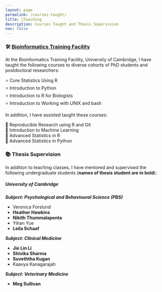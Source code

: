 ```yaml
---
layout: page
permalink: /courses-taught/
title: 🌱Teaching
description: Courses Taught and Thesis Supervision
nav: false
---
```

### 🛠 [Bioinformatics Training Facility](https://www.gen.cam.ac.uk/facilities/bioinformatics-training)

At the Bioinformatics Training Facility, University of Cambridge, I have taught the following courses to diverse cohorts of PhD students and postdoctoral researchers:

⭐ Core Statistics Using R\
⭐ Introduction to Python\
⭐ Introduction to R for Biologists\
⭐ Introduction to Working with UNIX and bash

In addition, I have assisted taught these courses:

🌻 Reproducible Research using R and Git\
🌻 Introduction to Machine Learning\
🌻 Advanced Statistics in R\
🌻 Advanced Statistics in Python

### 📚 Thesis Supervision
In addition to teaching classes, I have mentored and supervised the following undergraduate students (**names of thesis student are in bold**):

##### University of Cambridge
***Subject: Psychological and Behavioural Science (PBS)***
- Veronica Forslund
- **Heather Hawkins**
- **Nikith Thummalapenta**
- Yihan Yue
- **Leila Schaaf**

***Subject: Clinical Medicine***
- **Jie Lin Li**
- **Shivika Sharma**
- **Suveththa Kugan**
- Kaavya Kanagarajah

***Subject: Veterinary Medicine***
- **Meg Sullivan**